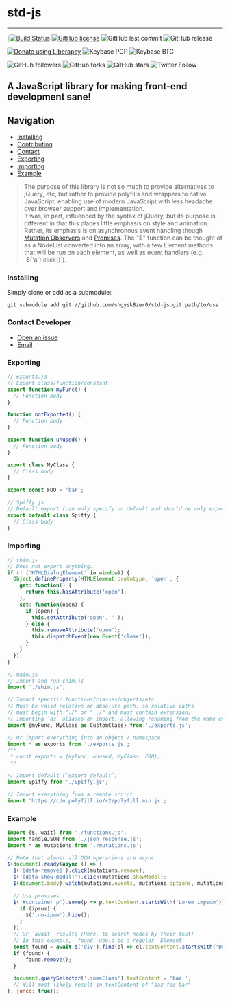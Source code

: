 # std-js

- - -
[[![Build Status](https://travis-ci.com/shgysk8zer0/std-js.svg?branch=master)](https://travis-ci.com/shgysk8zer0/std-js)
[![GitHub license](https://img.shields.io/github/license/shgysk8zer0/std-js.svg)](https://github.com/shgysk8zer0/std-js/blob/master/LICENSE)
![GitHub last commit](https://img.shields.io/github/last-commit/shgysk8zer0/std-js.svg)
![GitHub release](https://img.shields.io/github/release/shgysk8zer0/std-js.svg)

[![Donate using Liberapay](https://img.shields.io/liberapay/receives/shgysk8zer0.svg?logo=liberapay)](https://liberapay.com/shgysk8zer0/donate "Donate using Liberapay")
![Keybase PGP](https://img.shields.io/keybase/pgp/shgysk8zer0.svg)
![Keybase BTC](https://img.shields.io/keybase/btc/shgysk8zer0.svg)

![GitHub followers](https://img.shields.io/github/followers/shgysk8zer0.svg?style=social)
![GitHub forks](https://img.shields.io/github/forks/shgysk8zer0/std-js.svg?style=social)
![GitHub stars](https://img.shields.io/github/stars/shgysk8zer0/std-js.svg?style=social)
![Twitter Follow](https://img.shields.io/twitter/follow/shgysk8zer0.svg?style=social)

## A JavaScript library for making front-end development sane!

## Navigation
- [Installing](#installing)
- [Contributing](./docs/CONTRIBUTING.md)
- [Contact](#contact-developer)
- [Exporting](#exporting)
- [Importing](#importing)
- [Example](#example)

> The purpose of this library is not so much to provide alternatives to jQuery, etc,
> but rather to provide polyfills and wrappers to native JavaScript, enabling use
> of modern JavaScript with less headache over browser support and implementation.  
> It was, in part, influenced by the syntax of jQuery, but its purpose is different
> in that this places little emphasis on style and animation. Rather, its
> emphasis is on asynchronous event handling though [Mutation Observers](https://developer.mozilla.org/en-US/docs/Web/API/MutationObserver)
> and [Promises](https://developer.mozilla.org/en-US/docs/Mozilla/JavaScript_code_modules/Promise.jsm/Promise).
> The "$" function can be thought of as a NodeList converted into an array, with
> a few Element methods that will be run on each element, as well as event handlers
> (e.g. `$('a').click()`).

### Installing
Simply clone or add as a submodule:

`git submodule add git://github.com/shgysk8zer0/std-js.git path/to/use`

### Contact Developer
- [Open an issue](https://github.com/shgysk8zer0/std-js/issues)
- [Email](mailto:admin@kernvalley.us?subject=std-js)

### Exporting
```js
// exports.js
// Export class/function/constant
export function myFunc() {
  // Function body
}

function notExported() {
  // Function body
}

export function unused() {
  // Function body
}

export class MyClass {
  // Class body
}

export const FOO = 'bar';
```

```js
// Spiffy.js
// Default export (can only specify on default and should be only export)
export default class Spiffy {
  // Class body
}
```
### Importing
```js
// shim.js
// Does not export anything.
if (! ('HTMLDialogElement' in window)) {
  Object.defineProperty(HTMLElement.prototype, 'open', {
    get: function() {
      return this.hasAttribute('open');
    },
    set: function(open) {
      if (open) {
        this.setAttribute('open', '');
      } else {
        this.removeAttribute('open');
		this.dispatchEvent(new Event('close'));
      }
    }
  });
}
```
```js
// main.js
// Import and run shim.js
import './shim.js';

// Import specific functions/classes/objects/etc.
// Must be valid relative or absolute path, so relative paths
// must begin with "./" or "../" and must contain extension.
// importing `as` aliases an import, allowing renaming from the name exported
import {myFunc, MyClass as CustomClass} from './exports.js';

// Or import everything into an object / namespace
import * as exports from './exports.js';
/**
 * const exports = {myFunc, unused, MyClass, FOO};
 */

// Import default (`export default`)
import Spiffy from './Spiffy.js';

// Import everything from a remote script
import 'https://cdn.polyfill.io/v2/polyfill.min.js';
```

### Example
```js
import {$, wait} from './functions.js';
import handleJSON from './json_response.js';
import * as mutations from './mutations.js';

// Note that almost all DOM operations are async
$(document).ready(async () => {
  $('[data-remove]').click(mutations.remove);
  $('[data-show-modal]').click(mutations.showModal);
  $(document.body).watch(mutations.events, mutations.options, mutations.filter);

  // Use promises
  $('#container p').some(p => p.textContent.startsWith('Lorem impsum')).then(ipsum => {
    if (ipsum) {
      $('.no-ipum').hide();
    }
  });
  // Or `await` results (Here, to search nodes by their text)
  // In this example, `found` would be a regular `Element`
  const found = await $('div').find(el => el.textContent.startsWith('Delete me'));
  if (found) {
	  found.remove();
  }

  document.querySelector('.someClass').textContent = 'baz ';
  // Will most likely result in textContent of "baz foo bar"
}, {once: true});
```
